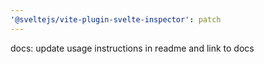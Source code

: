 ```yaml
---
'@sveltejs/vite-plugin-svelte-inspector': patch
---
```


docs: update usage instructions in readme and link to docs
